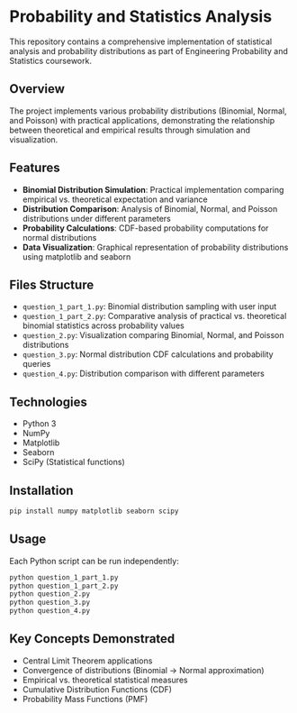 # Probability and Statistics Analysis

This repository contains a comprehensive implementation of statistical analysis and probability distributions as part of Engineering Probability and Statistics coursework.

## Overview

The project implements various probability distributions (Binomial, Normal, and Poisson) with practical applications, demonstrating the relationship between theoretical and empirical results through simulation and visualization.

## Features

- **Binomial Distribution Simulation**: Practical implementation comparing empirical vs. theoretical expectation and variance
- **Distribution Comparison**: Analysis of Binomial, Normal, and Poisson distributions under different parameters
- **Probability Calculations**: CDF-based probability computations for normal distributions
- **Data Visualization**: Graphical representation of probability distributions using matplotlib and seaborn

## Files Structure

- `question_1_part_1.py`: Binomial distribution sampling with user input
- `question_1_part_2.py`: Comparative analysis of practical vs. theoretical binomial statistics across probability values
- `question_2.py`: Visualization comparing Binomial, Normal, and Poisson distributions
- `question_3.py`: Normal distribution CDF calculations and probability queries
- `question_4.py`: Distribution comparison with different parameters

## Technologies

- Python 3
- NumPy
- Matplotlib
- Seaborn
- SciPy (Statistical functions)

## Installation

```bash
pip install numpy matplotlib seaborn scipy
```

## Usage

Each Python script can be run independently:

```bash
python question_1_part_1.py
python question_1_part_2.py
python question_2.py
python question_3.py
python question_4.py
```

## Key Concepts Demonstrated

- Central Limit Theorem applications
- Convergence of distributions (Binomial → Normal approximation)
- Empirical vs. theoretical statistical measures
- Cumulative Distribution Functions (CDF)
- Probability Mass Functions (PMF)

